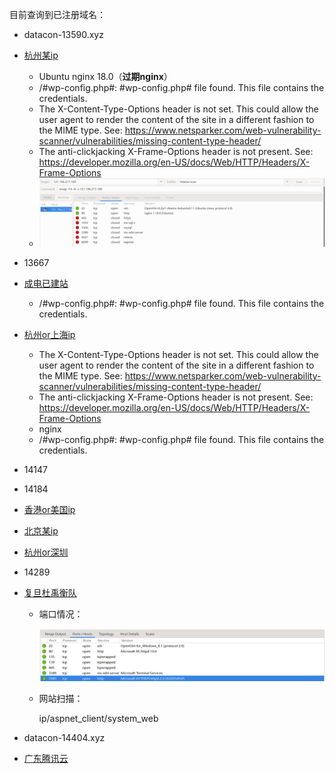 目前查询到已注册域名：

- datacon-13590.xyz

- [杭州某ip](http://datacon-13648.xyz)

  - Ubuntu nginx 18.0（**过期nginx**）
  - /#wp-config.php#: #wp-config.php# file found. This file contains the credentials.
  - The X-Content-Type-Options header is not set. This could allow the user agent to render the content of the site in a different fashion to the MIME type. See: https://www.netsparker.com/web-vulnerability-scanner/vulnerabilities/missing-content-type-header/
  - The anti-clickjacking X-Frame-Options header is not present. See: https://developer.mozilla.org/en-US/docs/Web/HTTP/Headers/X-Frame-Options
  - ![image-20241106231449529](./image-20241106231449529.png)

- 13667

- [成电已建站](http://datacon-13721.xyz)

  - /#wp-config.php#: #wp-config.php# file found. This file contains the credentials.

- [杭州or上海ip](http://datacon-13765.xyz)

  - The X-Content-Type-Options header is not set. This could allow the user agent to render the content of the site in a different fashion to the MIME type. See: https://www.netsparker.com/web-vulnerability-scanner/vulnerabilities/missing-content-type-header/
  - The anti-clickjacking X-Frame-Options header is not present. See: https://developer.mozilla.org/en-US/docs/Web/HTTP/Headers/X-Frame-Options
  - nginx
  - /#wp-config.php#: #wp-config.php# file found. This file contains the credentials.

- 14147

- 14184

- [香港or美国ip](datacon-14232.xyz)

- [北京某ip](http://datacon-14243.xyz)

- [杭州or深圳](http://datacon-14259.xyz)

- 14289

- [复旦杜禹衡队](http://datacon-14311.xyz)

  - 端口情况：

    ![image-20241106151147876](./image-20241106151147876.png)

  - 网站扫描：

    ip/aspnet_client/system_web
  
- datacon-14404.xyz

- [广东腾讯云](http://datacon-14447.xyz)